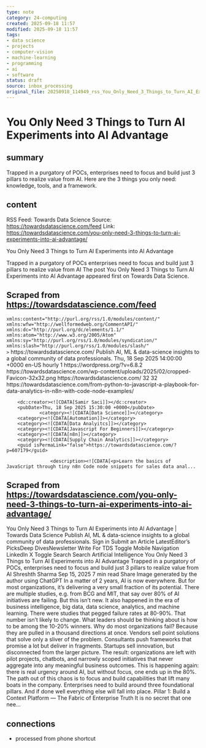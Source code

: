 ```yaml
---
type: note
category: 24-computing
created: 2025-09-18 11:57
modified: 2025-09-18 11:57
tags:
- data science
- projects
- computer-vision
- machine-learning
- programming
- ai
- software
status: draft
source: inbox_processing
original_file: 20250918_114949_rss_You_Only_Need_3_Things_to_Turn_AI_Experiments_into.txt
---
```



# You Only Need 3 Things to Turn AI Experiments into AI Advantage

## summary
Trapped in a purgatory of POCs, enterprises need to focus and build just 3 pillars to realize value from AI. Here are the 3 things you only need: knowledge, tools, and a framework.

## content
RSS Feed: Towards Data Science
Source: https://towardsdatascience.com/feed
Link: https://towardsdatascience.com/you-only-need-3-things-to-turn-ai-experiments-into-ai-advantage/

You Only Need 3 Things to Turn AI Experiments into AI Advantage

Trapped in a purgatory of POCs enterprises need to focus and build just 3 pillars to realize value from AI The post You Only Need 3 Things to Turn AI Experiments into AI Advantage appeared first on Towards Data Science.

## Scraped from https://towardsdatascience.com/feed
<?xml version="1.0" encoding="UTF-8"?><rss version="2.0"
	xmlns:content="http://purl.org/rss/1.0/modules/content/"
	xmlns:wfw="http://wellformedweb.org/CommentAPI/"
	xmlns:dc="http://purl.org/dc/elements/1.1/"
	xmlns:atom="http://www.w3.org/2005/Atom"
	xmlns:sy="http://purl.org/rss/1.0/modules/syndication/"
	xmlns:slash="http://purl.org/rss/1.0/modules/slash/"
	>

<channel>
	<title>Towards Data Science</title>
	<atom:link href="https://towardsdatascience.com/feed/" rel="self" type="application/rss+xml" />
	<link>https://towardsdatascience.com/</link>
	<description>Publish AI, ML &#38; data-science insights to a global community of data professionals.</description>
	<lastBuildDate>Thu, 18 Sep 2025 14:00:00 +0000</lastBuildDate>
	<language>en-US</language>
	<sy:updatePeriod>
	hourly	</sy:updatePeriod>
	<sy:updateFrequency>
	1	</sy:updateFrequency>
	<generator>https://wordpress.org/?v=6.8.2</generator>

<image>
	<url>https://towardsdatascience.com/wp-content/uploads/2025/02/cropped-Favicon-32x32.png</url>
	<title>Towards Data Science</title>
	<link>https://towardsdatascience.com/</link>
	<width>32</width>
	<height>32</height>
</image> 
	<item>
		<title>From Python to JavaScript: A Playbook for Data Analytics in n8n with Code Node Examples</title>
		<link>https://towardsdatascience.com/from-python-to-javascript-a-playbook-for-data-analytics-in-n8n-with-code-node-examples/</link>
		
		<dc:creator><![CDATA[Samir Saci]]></dc:creator>
		<pubDate>Thu, 18 Sep 2025 15:30:00 +0000</pubDate>
				<category><![CDATA[Data Science]]></category>
		<category><![CDATA[Automation]]></category>
		<category><![CDATA[Data Analyitcs]]></category>
		<category><![CDATA[Javascript For Beginners]]></category>
		<category><![CDATA[n8n]]></category>
		<category><![CDATA[Supply Chain Analytics]]></category>
		<guid isPermaLink="false">https://towardsdatascience.com/?p=607179</guid>

					<description><![CDATA[<p>Learn the basics of JavaScript through tiny n8n Code node snippets for sales data anal...


## Scraped from https://towardsdatascience.com/you-only-need-3-things-to-turn-ai-experiments-into-ai-advantage/
You Only Need 3 Things to Turn AI Experiments into AI Advantage | Towards Data Science Publish AI, ML &amp; data-science insights to a global community of data professionals. Sign in Submit an Article LatestEditor’s PicksDeep DivesNewsletter Write For TDS Toggle Mobile Navigation LinkedIn X Toggle Search Search Artificial Intelligence You Only Need 3 Things to Turn AI Experiments into AI Advantage Trapped in a purgatory of POCs, enterprises need to focus and build just 3 pillars to realize value from AI Shreshth Sharma Sep 15, 2025 7 min read Share Image generated by the author using ChatGPT In a matter of 2 years, AI is now everywhere. But for most organizations, it’s delivering a very small fraction of its potential. There are multiple studies, e.g. from BCG and MIT, that say over 80% of AI initiatives are failing. But this isn’t new. It also happened in the era of business intelligence, big data, data science, analytics, and machine learning. There were studies that pegged failure rates at 80-90%. That number isn’t likely to change. What leaders should be thinking about is how to be among the 10-20% winners. Why do most organizations fail? Because they are pulled in a thousand directions at once. Vendors sell point solutions that solve only a sliver of the problem. Consultants push frameworks that promise a lot but deliver in fragments. Startups sell innovation, but disconnected from the larger picture. The result: organizations are left with pilot projects, chatbots, and narrowly scoped initiatives that never aggregate into any meaningful business outcomes. This is happening again: there is real urgency around AI, but without focus, one ends up in the 80%. The path out of this chaos is to focus and build capabilities that lift many boats in the company. Enterprises need to build around three foundational pillars. And if done well everything else will fall into place. Pillar 1: Build a Context Platform — The Fabric of Enterprise Truth It is no secret that one nee...


## connections
- processed from phone shortcut
